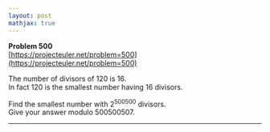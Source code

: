 ```yaml
---
layout: post
mathjax: true
---
```

**Problem 500**  
[https://projecteuler.net/problem=500](https://projecteuler.net/problem=500)

<p>The number of divisors of 120 is 16.<br />
In fact 120 is the smallest number having 16 divisors.
</p>
<p>
Find the smallest number with 2<sup>500500</sup> divisors.<br />
Give your answer modulo 500500507.
</p>

---
